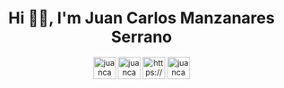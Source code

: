 <h1 align="center">Hi 🤖👋, I'm Juan Carlos Manzanares Serrano</h1>

<p align="center"> <a href="https://twitter.com/Juancams98" target="blank"><img align="center" src="https://raw.githubusercontent.com/rahuldkjain/github-profile-readme-generator/master/src/images/icons/Social/twitter.svg" alt="juancams98" height="40" width="40" /></a> 
<a href="https://linkedin.com/in/juancams" target="blank"><img align="center" src="https://raw.githubusercontent.com/rahuldkjain/github-profile-readme-generator/master/src/images/icons/Social/linked-in-alt.svg" alt="juancams" height="40" width="40" /></a>
<a href="https://www.youtube.com/channel/UCHaEDC482IjA6KO6RxA7qhg" target="blank"><img align="center" src="https://raw.githubusercontent.com/rahuldkjain/github-profile-readme-generator/master/src/images/icons/Social/youtube.svg" alt="https://www.youtube.com/channel/UCHaEDC482IjA6KO6RxA7qhg" height="40" width="40" /></a> <a href="https://instagram.com/juancams98" target="blank"><img align="center" src="https://raw.githubusercontent.com/rahuldkjain/github-profile-readme-generator/master/src/images/icons/Social/instagram.svg" alt="juancams98" height="40" width="40" /></a> </p>
